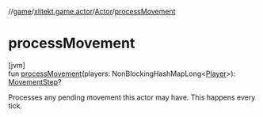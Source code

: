 //[game](../../../index.md)/[xlitekt.game.actor](../index.md)/[Actor](index.md)/[processMovement](process-movement.md)

# processMovement

[jvm]\
fun [processMovement](process-movement.md)(players: NonBlockingHashMapLong&lt;[Player](../../xlitekt.game.actor.player/-player/index.md)&gt;): [MovementStep](../../xlitekt.game.actor.movement/-movement-step/index.md)?

Processes any pending movement this actor may have. This happens every tick.
